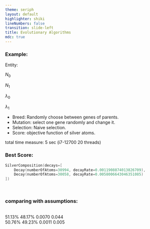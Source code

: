 ```yaml
---
theme: seriph
layout: default
highlighter: shiki
lineNumbers: false
transition: slide-left
title: Evolutionary Algorithms
mdc: true
---
```


<Titler title="Genetic Algorithms: Silver Isotopes" page="11"/>

<div class="grid grid-cols-12 gap-3">
<div class="col-span-7">


### Example:

<div class="flex flex-row items-center">
<p class="mr-3">Entity:</p>
<p class="border p-1">

$N_0$
</p>

<p class="border p-1">

$N_1$
</p>


<p class="border p-1">

$\lambda_0$
</p>


<p class="border p-1">

$\lambda_1$
</p>
</div>

* Breed: Randomly choose between genes of parents.
* Mutation: select one gene randomly and change it.
* Selection: Naive selection.
* Score: objective function of silver atoms.

total time measure: 5 sec (i7-12700 20 threads)
<br/>
<SilverPlot2D/>

</div>

<div class="col-span-5" v-click style="z-index: 0">

### Best Score: 

```kotlin
SilverComposition(decays=[
    Decay(numberOfAtoms=30994, decayRate=0.0011908874013826709),
    Decay(numberOfAtoms=30058, decayRate=0.0058006643046351085)
])
```
<br/>

### comparing with assumptions:
<br/>
<div class="flex flex-col justify-start items-start">

<div class="flex flex-row justify-center">
<span class="border p-2">51.13%</span> <span class="border p-2"> 48.17% </span> <span class="border p-2"> 0.0070 </span> <span class="border p-2"> 0.044 </span>
</div>
<div class="flex flex-row justify-center">
<span class="border p-2">50.76% </span>  <span class="border p-2"> 49.23% </span> <span class="border p-2"> 0.0011 </span> <span class="border p-2"> 0.005 </span>
</div>
</div>
</div>

</div>